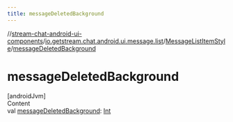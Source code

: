 ```yaml
---
title: messageDeletedBackground
---
```

//[stream-chat-android-ui-components](../../../index.md)/[io.getstream.chat.android.ui.message.list](../index.md)/[MessageListItemStyle](index.md)/[messageDeletedBackground](messageDeletedBackground.md)



# messageDeletedBackground  
[androidJvm]  
Content  
val [messageDeletedBackground](messageDeletedBackground.md): [Int](https://kotlinlang.org/api/latest/jvm/stdlib/kotlin/-int/index.html)  



